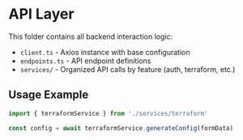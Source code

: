 # API Layer

This folder contains all backend interaction logic:

- `client.ts` - Axios instance with base configuration
- `endpoints.ts` - API endpoint definitions
- `services/` - Organized API calls by feature (auth, terraform, etc.)

## Usage Example

```typescript
import { terraformService } from './services/terraform'

const config = await terraformService.generateConfig(formData)
```
